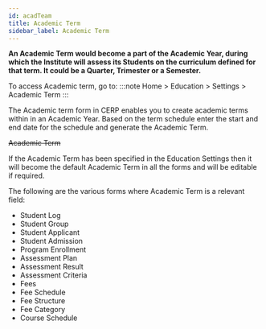 ```yaml
---
id: acadTeam
title: Academic Term
sidebar_label: Academic Term
---
```


**An Academic Term would become a part of the Academic Year, during which the Institute will assess its Students on the curriculum defined for that term. It could be a Quarter, Trimester or a Semester.**

To access Academic term, go to:
:::note
Home > Education > Settings > Academic Term
:::

The Academic term form in CERP enables you to create academic terms within in an Academic Year. Based on the term schedule enter the start and end date for the schedule and generate the Academic Term.

~~Academic Term~~

If the Academic Term has been specified in the Education Settings then it will become the default Academic Term in all the forms and will be editable if required.

The following are the various forms where Academic Term is a relevant field:

- Student Log
- Student Group
- Student Applicant
- Student Admission
- Program Enrollment
- Assessment Plan
- Assessment Result
- Assessment Criteria
- Fees
- Fee Schedule
- Fee Structure
- Fee Category
- Course Schedule
